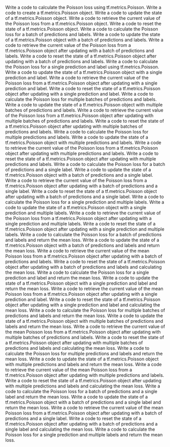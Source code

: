 Write a code to calculate the Poisson loss using tf.metrics.Poisson.
Write a code to create a tf.metrics.Poisson object.
Write a code to update the state of a tf.metrics.Poisson object.
Write a code to retrieve the current value of the Poisson loss from a tf.metrics.Poisson object.
Write a code to reset the state of a tf.metrics.Poisson object.
Write a code to calculate the Poisson loss for a batch of predictions and labels.
Write a code to update the state of a tf.metrics.Poisson object with a batch of predictions and labels.
Write a code to retrieve the current value of the Poisson loss from a tf.metrics.Poisson object after updating with a batch of predictions and labels.
Write a code to reset the state of a tf.metrics.Poisson object after updating with a batch of predictions and labels.
Write a code to calculate the Poisson loss for a single prediction and label using tf.metrics.Poisson.
Write a code to update the state of a tf.metrics.Poisson object with a single prediction and label.
Write a code to retrieve the current value of the Poisson loss from a tf.metrics.Poisson object after updating with a single prediction and label.
Write a code to reset the state of a tf.metrics.Poisson object after updating with a single prediction and label.
Write a code to calculate the Poisson loss for multiple batches of predictions and labels.
Write a code to update the state of a tf.metrics.Poisson object with multiple batches of predictions and labels.
Write a code to retrieve the current value of the Poisson loss from a tf.metrics.Poisson object after updating with multiple batches of predictions and labels.
Write a code to reset the state of a tf.metrics.Poisson object after updating with multiple batches of predictions and labels.
Write a code to calculate the Poisson loss for multiple predictions and labels.
Write a code to update the state of a tf.metrics.Poisson object with multiple predictions and labels.
Write a code to retrieve the current value of the Poisson loss from a tf.metrics.Poisson object after updating with multiple predictions and labels.
Write a code to reset the state of a tf.metrics.Poisson object after updating with multiple predictions and labels.
Write a code to calculate the Poisson loss for a batch of predictions and a single label.
Write a code to update the state of a tf.metrics.Poisson object with a batch of predictions and a single label.
Write a code to retrieve the current value of the Poisson loss from a tf.metrics.Poisson object after updating with a batch of predictions and a single label.
Write a code to reset the state of a tf.metrics.Poisson object after updating with a batch of predictions and a single label.
Write a code to calculate the Poisson loss for a single prediction and multiple labels.
Write a code to update the state of a tf.metrics.Poisson object with a single prediction and multiple labels.
Write a code to retrieve the current value of the Poisson loss from a tf.metrics.Poisson object after updating with a single prediction and multiple labels.
Write a code to reset the state of a tf.metrics.Poisson object after updating with a single prediction and multiple labels.
Write a code to calculate the Poisson loss for a batch of predictions and labels and return the mean loss.
Write a code to update the state of a tf.metrics.Poisson object with a batch of predictions and labels and return the mean loss.
Write a code to retrieve the current value of the mean Poisson loss from a tf.metrics.Poisson object after updating with a batch of predictions and labels.
Write a code to reset the state of a tf.metrics.Poisson object after updating with a batch of predictions and labels and calculating the mean loss.
Write a code to calculate the Poisson loss for a single prediction and label and return the mean loss.
Write a code to update the state of a tf.metrics.Poisson object with a single prediction and label and return the mean loss.
Write a code to retrieve the current value of the mean Poisson loss from a tf.metrics.Poisson object after updating with a single prediction and label.
Write a code to reset the state of a tf.metrics.Poisson object after updating with a single prediction and label and calculating the mean loss.
Write a code to calculate the Poisson loss for multiple batches of predictions and labels and return the mean loss.
Write a code to update the state of a tf.metrics.Poisson object with multiple batches of predictions and labels and return the mean loss.
Write a code to retrieve the current value of the mean Poisson loss from a tf.metrics.Poisson object after updating with multiple batches of predictions and labels.
Write a code to reset the state of a tf.metrics.Poisson object after updating with multiple batches of predictions and labels and calculating the mean loss.
Write a code to calculate the Poisson loss for multiple predictions and labels and return the mean loss.
Write a code to update the state of a tf.metrics.Poisson object with multiple predictions and labels and return the mean loss.
Write a code to retrieve the current value of the mean Poisson loss from a tf.metrics.Poisson object after updating with multiple predictions and labels.
Write a code to reset the state of a tf.metrics.Poisson object after updating with multiple predictions and labels and calculating the mean loss.
Write a code to calculate the Poisson loss for a batch of predictions and a single label and return the mean loss.
Write a code to update the state of a tf.metrics.Poisson object with a batch of predictions and a single label and return the mean loss.
Write a code to retrieve the current value of the mean Poisson loss from a tf.metrics.Poisson object after updating with a batch of predictions and a single label.
Write a code to reset the state of a tf.metrics.Poisson object after updating with a batch of predictions and a single label and calculating the mean loss.
Write a code to calculate the Poisson loss for a single prediction and multiple labels and return the mean loss.